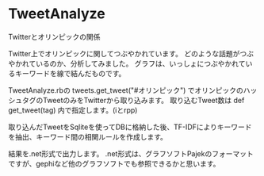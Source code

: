 TweetAnalyze
============

Twitterとオリンピックの関係

Twitter上でオリンピックに関してつぶやかれています。
どのような話題がつぶやかれているのか、分析してみました。
グラフは、いっしょにつぶやかれているキーワードを線で結んだものです。

TweetAnalyze.rbの
  tweets.get_tweet("#オリンピック")
でオリンピックのハッシュタグのTweetのみをTwitterから取り込みます。
取り込むTweet数は
  def get_tweet(tag)
内で指定します。(iとrpp)

取り込んだTweetをSqliteを使ってDBに格納した後、TF-IDFによりキーワードを抽出、キーワード間の相関ルールを作成します。

結果を.net形式で出力します。
.net形式は、グラフソフトPajekのフォーマットですが、gephiなど他のグラフソフトでも参照できるかと思います。


